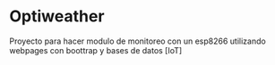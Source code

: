# Optiweather

Proyecto para hacer modulo de monitoreo con un esp8266 utilizando webpages con boottrap y bases de datos [IoT]
